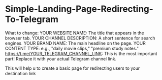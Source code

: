 # Simple-Landing-Page-Redirecting-To-Telegram

What to change:
YOUR WEBSITE NAME: The title that appears in the browser tab.
YOUR CHANNEL DESCRIPTION: A short sentence for search engines.
YOUR BRAND NAME: The main headline on the page.
YOUR CONTENT TYPE: e.g., "daily movie clips," "premium study notes."
https://t.me/YOUR_TELEGRAM_CHANNEL_LINK: This is the most important part! Replace it with your actual Telegram channel link.

This will help u to create a basic page for redirecting users to your destination link


